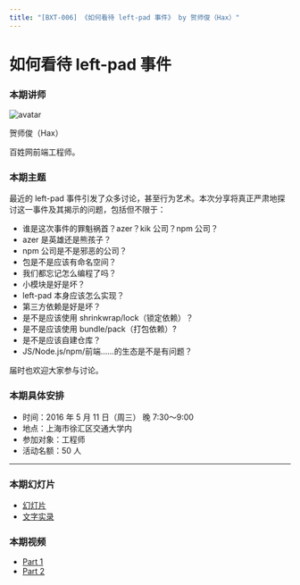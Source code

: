 ```yaml
---
title: "[BXT-006] 《如何看待 left-pad 事件》 by 贺师俊（Hax）"
---
```


# 如何看待 left-pad 事件

### 本期讲师

![avatar](https://cloud.githubusercontent.com/assets/5830104/15106449/05f5b55a-15fc-11e6-9218-557db24c5b45.jpg)

贺师俊（Hax）

百姓网前端工程师。

### 本期主题

最近的 left-pad 事件引发了众多讨论，甚至行为艺术。本次分享将真正严肃地探讨这一事件及其揭示的问题，包括但不限于：

* 谁是这次事件的罪魁祸首？azer？kik 公司？npm 公司？
* azer 是英雄还是熊孩子？
* npm 公司是不是邪恶的公司？
* 包是不是应该有命名空间？
* 我们都忘记怎么编程了吗？
* 小模块是好是坏？
* left-pad 本身应该怎么实现？
* 第三方依赖是好是坏？
* 是不是应该使用 shrinkwrap/lock（锁定依赖）？
* 是不是应该使用 bundle/pack（打包依赖）?
* 是不是应该自建仓库？
* JS/Node.js/npm/前端……的生态是不是有问题？

届时也欢迎大家参与讨论。


### 本期具体安排

* 时间：2016 年 5 月 11 日（周三） 晚 7:30～9:00
* 地点：上海市徐汇区交通大学内
* 参加对象：工程师
* 活动名额：50 人

***

### 本期幻灯片

* [幻灯片](http://johnhax.net/2016/all-about-left-pad/slide?qcon)
* [文字实录](https://mp.weixin.qq.com/s?__biz=MzIzMzEzODYwOA==&mid=2665284413&idx=1&sn=22c0f343e63fd2e2bf36a621f41c280f)

### 本期视频

* [Part 1](http://v.youku.com/v_show/id_XMTU2NzA1MzUxNg==.html)
* [Part 2](http://v.youku.com/v_show/id_XMTU2NzA1NTYxMg==.html)
